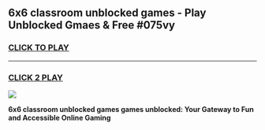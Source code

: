 
## 6x6 classroom unblocked games - Play Unblocked Gmaes & Free #075vy
<h3>
<a href="https://premium.freeplayer.one?title=6x6_classroom_unblocked_games&ref=01M">CLICK TO PLAY</a></h3>
<hr>

<h3>
<a href="https://premium.freeplayer.one?title=6x6_classroom_unblocked_games&ref=01M">CLICK 2 PLAY</a>
  
</h3>

<a href="https://premium.freeplayer.one?title=6x6_classroom_unblocked_games&ref=01M"><img src="https://clearcache.store/games.png"></a>


**6x6 classroom unblocked games games unblocked: Your Gateway to Fun and Accessible Online Gaming**
